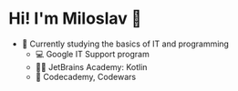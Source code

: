 # Hi! I'm Miloslav 👋

- 🌱 Currently studying the basics of IT and programming
  -  💻 Google IT Support program
  -  👨‍💻 JetBrains Academy: Kotlin
  -  🔄 Codecademy, Codewars

<!---
milojezek/milojezek is a ✨ special ✨ repository because its `README.md` (this file) appears on your GitHub profile.
You can click the Preview link to take a look at your changes.
--->
